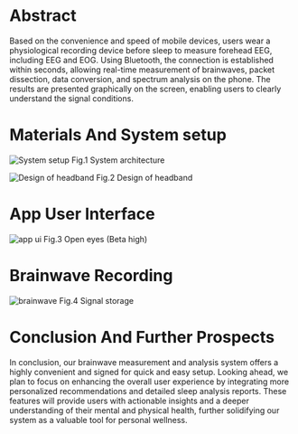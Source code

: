 # Abstract
Based on the convenience and speed of mobile devices, users wear a physiological recording device before sleep to measure forehead EEG, including EEG and EOG. Using Bluetooth, the connection is established within seconds, allowing real-time measurement of brainwaves, packet dissection, data conversion, and spectrum analysis on the phone. The results are presented graphically on the screen, enabling users to clearly understand the signal conditions.

# Materials And System setup
![System setup](https://github.com/user-attachments/assets/5009e10e-fc9e-4fad-8a11-d718b7018c90)
Fig.1 System architecture

![Design of headband](https://github.com/user-attachments/assets/ff07d20c-fc6a-4c0c-b456-5d27dc586d93)
Fig.2 Design of headband

# App User Interface
![app ui](https://github.com/user-attachments/assets/24a4fb3d-b7d4-4f74-9cd9-5b4996819cf2)
Fig.3 Open eyes (Beta high)

# Brainwave Recording
![brainwave](https://github.com/user-attachments/assets/7732bcd0-74c2-4a32-9bdd-3ce3fcaeee97)
Fig.4 Signal storage

# Conclusion And Further Prospects
In conclusion, our brainwave measurement and analysis system offers a highly convenient and signed for quick and easy setup. Looking ahead, we plan to focus on enhancing the overall user experience by integrating more personalized recommendations and detailed sleep analysis reports. These features will provide users with actionable insights and a deeper understanding of their mental and physical health, further solidifying our system as a valuable tool for personal wellness.
